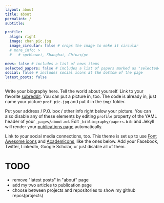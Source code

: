 ```yaml
---
layout: about
title: about
permalink: /
subtitle: 

profile:
  align: right
  image: chan_pic.jpg
  image_circular: false # crops the image to make it circular
  # more_info: >
  #   # <p>Huawei, Shanghai, China</p>

news: false # includes a list of news items
selected_papers: false # includes a list of papers marked as "selected={true}"
social: false # includes social icons at the bottom of the page
latest_posts: false
---
```


Write your biography here. Tell the world about yourself. Link to your favorite [subreddit](http://reddit.com). You can put a picture in, too. The code is already in, just name your picture `prof_pic.jpg` and put it in the `img/` folder.

Put your address / P.O. box / other info right below your picture. You can also disable any of these elements by editing `profile` property of the YAML header of your `_pages/about.md`. Edit `_bibliography/papers.bib` and Jekyll will render your [publications page](/al-folio/publications/) automatically.

Link to your social media connections, too. This theme is set up to use [Font Awesome icons](https://fontawesome.com/) and [Academicons](https://jpswalsh.github.io/academicons/), like the ones below. Add your Facebook, Twitter, LinkedIn, Google Scholar, or just disable all of them.

# TODO

- remove "latest posts" in "about" page
- add my two articles to publication page
- choose between projects and repositories to show my github repos(projects)